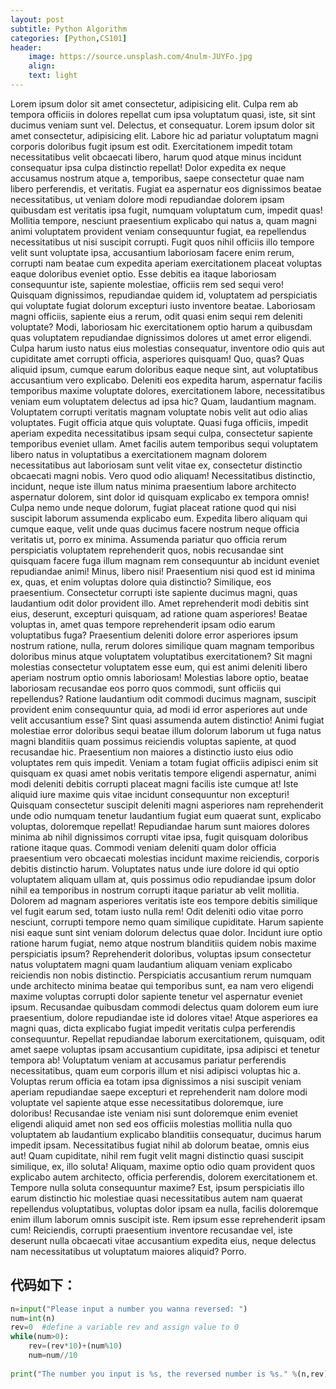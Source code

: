 ```yaml
---
layout: post
subtitle: Python Algorithm
categories: [Python,CS101]
header:
    image: https://source.unsplash.com/4nulm-JUYFo.jpg
    align:
    text: light
---
```


Lorem ipsum dolor sit amet consectetur, adipisicing elit. Culpa rem ab tempora officiis in dolores repellat cum ipsa voluptatum quasi, iste, sit sint ducimus veniam sunt vel. Delectus, et consequatur.
Lorem ipsum dolor sit amet consectetur, adipisicing elit. Labore hic ad pariatur voluptatum magni corporis doloribus fugit ipsum est odit. Exercitationem impedit totam necessitatibus velit obcaecati libero, harum quod atque minus incidunt consequatur ipsa culpa distinctio repellat! Dolor expedita ex neque accusamus nostrum atque a, temporibus, saepe consectetur quae nam libero perferendis, et veritatis. Fugiat ea aspernatur eos dignissimos beatae necessitatibus, ut veniam dolore modi repudiandae dolorem ipsam quibusdam est veritatis ipsa fugit, numquam voluptatum cum, impedit quas! Mollitia tempore, nesciunt praesentium explicabo qui natus a, quam magni animi voluptatem provident veniam consequuntur fugiat, ea repellendus necessitatibus ut nisi suscipit corrupti. Fugit quos nihil officiis illo tempore velit sunt voluptate ipsa, accusantium laboriosam facere enim rerum, corrupti nam beatae cum expedita aperiam exercitationem placeat voluptas eaque doloribus eveniet optio. Esse debitis ea itaque laboriosam consequuntur iste, sapiente molestiae, officiis rem sed sequi vero! Quisquam dignissimos, repudiandae quidem id, voluptatem ad perspiciatis qui voluptate fugiat dolorum excepturi iusto inventore beatae. Laboriosam magni officiis, sapiente eius a rerum, odit quasi enim sequi rem deleniti voluptate? Modi, laboriosam hic exercitationem optio harum a quibusdam quas voluptatem repudiandae dignissimos dolores ut amet error eligendi. Culpa harum iusto natus eius molestias consequatur, inventore odio quis aut cupiditate amet corrupti officia, asperiores quisquam! Quo, quas? Quas aliquid ipsum, cumque earum doloribus eaque neque sint, aut voluptatibus accusantium vero explicabo. Deleniti eos expedita harum, aspernatur facilis temporibus maxime voluptate dolores, exercitationem labore, necessitatibus veniam eum voluptatem delectus ad ipsa hic? Quam, laudantium magnam. Voluptatem corrupti veritatis magnam voluptate nobis velit aut odio alias voluptates. Fugit officia atque quis voluptate. Quasi fuga officiis, impedit aperiam expedita necessitatibus ipsam sequi culpa, consectetur sapiente temporibus eveniet ullam. Amet facilis autem temporibus sequi voluptatem libero natus in voluptatibus a exercitationem magnam dolorem necessitatibus aut laboriosam sunt velit vitae ex, consectetur distinctio obcaecati magni nobis. Vero quod odio aliquam! Necessitatibus distinctio, incidunt, neque iste illum natus minima praesentium labore architecto aspernatur dolorem, sint dolor id quisquam explicabo ex tempora omnis! Culpa nemo unde neque dolorum, fugiat placeat ratione quod qui nisi suscipit laborum assumenda explicabo eum. Expedita libero aliquam qui cumque eaque, velit unde quas ducimus facere nostrum neque officia veritatis ut, porro ex minima. Assumenda pariatur quo officia rerum perspiciatis voluptatem reprehenderit quos, nobis recusandae sint quisquam facere fuga illum magnam rem consequuntur ab incidunt eveniet repudiandae animi! Minus, libero nisi! Praesentium nisi quod est id minima ex, quas, et enim voluptas dolore quia distinctio? Similique, eos praesentium. Consectetur corrupti iste sapiente ducimus magni, quas laudantium odit dolor provident illo. Amet reprehenderit modi debitis sint eius, deserunt, excepturi quisquam, ad ratione quam asperiores! Beatae voluptas in, amet quas tempore reprehenderit ipsam odio earum voluptatibus fuga? Praesentium deleniti dolore error asperiores ipsum nostrum ratione, nulla, rerum dolores similique quam magnam temporibus doloribus minus atque voluptatem voluptatibus exercitationem? Sit magni molestias consectetur voluptatem esse eum, qui est animi deleniti libero aperiam nostrum optio omnis laboriosam! Molestias labore optio, beatae laboriosam recusandae eos porro quos commodi, sunt officiis qui repellendus? Ratione laudantium odit commodi ducimus magnam, suscipit provident enim consequuntur quia, ad modi id error asperiores aut unde velit accusantium esse? Sint quasi assumenda autem distinctio! Animi fugiat molestiae error doloribus sequi beatae illum dolorum laborum ut fuga natus magni blanditiis quam possimus reiciendis voluptas sapiente, at quod recusandae hic. Praesentium non maiores a distinctio iusto eius odio voluptates rem quis impedit. Veniam a totam fugiat officiis adipisci enim sit quisquam ex quasi amet nobis veritatis tempore eligendi aspernatur, animi modi deleniti debitis corrupti placeat magni facilis iste cumque at! Iste aliquid iure maxime quis vitae incidunt consequuntur non excepturi! Quisquam consectetur suscipit deleniti magni asperiores nam reprehenderit unde odio numquam tenetur laudantium fugiat eum quaerat sunt, explicabo voluptas, doloremque repellat! Repudiandae harum sunt maiores dolores minima ab nihil dignissimos corrupti vitae ipsa, fugit quisquam doloribus ratione itaque quas. Commodi veniam deleniti quam dolor officia praesentium vero obcaecati molestias incidunt maxime reiciendis, corporis debitis distinctio harum. Voluptates natus unde iure dolore id qui optio voluptatem aliquam ullam at, quis possimus odio repudiandae ipsum dolor nihil ea temporibus in nostrum corrupti itaque pariatur ab velit mollitia. Dolorem ad magnam asperiores veritatis iste eos tempore debitis similique vel fugit earum sed, totam iusto nulla rem! Odit deleniti odio vitae porro nesciunt, corrupti tempore nemo quam similique cupiditate. Harum sapiente nisi eaque sunt sint veniam dolorum delectus quae dolor. Incidunt iure optio ratione harum fugiat, nemo atque nostrum blanditiis quidem nobis maxime perspiciatis ipsum? Reprehenderit doloribus, voluptas ipsum consectetur natus voluptatem magni quam laudantium aliquam veniam explicabo reiciendis non nobis distinctio. Perspiciatis accusantium rerum numquam unde architecto minima beatae qui temporibus sunt, ea nam vero eligendi maxime voluptas corrupti dolor sapiente tenetur vel aspernatur eveniet ipsum. Recusandae quibusdam commodi delectus quam dolorem eum iure praesentium, dolore repudiandae iste id dolores vitae! Atque asperiores ea magni quas, dicta explicabo fugiat impedit veritatis culpa perferendis consequuntur. Repellat repudiandae laborum exercitationem, quisquam, odit amet saepe voluptas ipsam accusantium cupiditate, ipsa adipisci et tenetur tempora ab! Voluptatum veniam at accusamus pariatur perferendis necessitatibus, quam eum corporis illum et nisi adipisci voluptas hic a. Voluptas rerum officia ea totam ipsa dignissimos a nisi suscipit veniam aperiam repudiandae saepe excepturi et reprehenderit nam dolore modi voluptate vel sapiente atque esse necessitatibus doloremque, iure doloribus! Recusandae iste veniam nisi sunt doloremque enim eveniet eligendi aliquid amet non sed eos officiis molestias mollitia nulla quo voluptatem ab laudantium explicabo blanditiis consequatur, ducimus harum impedit ipsam. Necessitatibus fugiat nihil ab dolorum beatae, omnis eius aut! Quam cupiditate, nihil rem fugit velit magni distinctio quasi suscipit similique, ex, illo soluta! Aliquam, maxime optio odio quam provident quos explicabo autem architecto, officia perferendis, dolorem exercitationem et. Tempore nulla soluta consequuntur maxime? Est, ipsum perspiciatis illo earum distinctio hic molestiae quasi necessitatibus autem nam quaerat repellendus voluptatibus, voluptas dolor ipsam ea nulla, facilis doloremque enim illum laborum omnis suscipit iste. Rem ipsum esse reprehenderit ipsam cum! Reiciendis, corrupti praesentium inventore recusandae vel, iste deserunt nulla obcaecati vitae accusantium expedita eius, neque delectus nam necessitatibus ut voluptatum maiores aliquid? Porro.

## 代码如下：

```python
n=input("Please input a number you wanna reversed: ") 
num=int(n)
rev=0  #define a variable rev and assign value to 0
while(num>0):
    rev=(rev*10)+(num%10)
    num=num//10
 
print("The number you input is %s, the reversed number is %s." %(n,rev))

```
